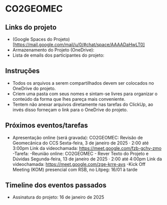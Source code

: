# CO2GEOMEC

## Links do projeto

- (Google Spaces do Projeto)[https://mail.google.com/mail/u/0/#chat/space/AAAADaHwLT0]
- Armazenamento do Projeto (OneDrive):   
- Lista de emails dos participantes do projeto: 

## Instruções

- Todos os arquivos a serem compartilhados devem ser colocados no OneDrive do projeto.
- Criem uma pasta com seus nomes e sintam-se livres para organizar o conteúdo da forma que lhes pareça mais conveniente.
- Tentem não anexar arquivos diretamente nas tarefas do ClickUp, ao invés disso forneçam o link para o OneDrive do projeto. 

## Próximos eventos/tarefas

- Apresentação online (será gravada):
CO2GEOMEC: Revisão de Geomecânica do CCS
Sexta-feira, 3 de janeiro de 2025 · 2:00 até 3:00pm
Link da videochamada: https://meet.google.com/fzb-gchy-zmo
-Tarefa:
-Reunião online:
CO2GEOMEC - Rever Texto do Projeto e Dúvidas
Segunda-feira, 13 de janeiro de 2025 · 2:00 até 4:00pm
Link da videochamada: https://meet.google.com/zge-krre-avs
-Kick Off Meeting (KOM) presencial com RSB, no Litpeg:  16/01 à tarde

## Timeline dos eventos passados

- Assinatura do projeto:  16 de janeiro de 2025

